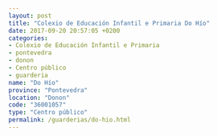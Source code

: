 ```yaml
---
layout: post
title: "Colexio de Educación Infantil e Primaria Do Hío"
date: 2017-09-20 20:57:05 +0200
categories:
- Colexio de Educación Infantil e Primaria
- pontevedra
- donon
- Centro público
- guarderia
name: "Do Hío"
province: "Pontevedra"
location: "Donon"
code: "36001057"
type: "Centro público"
permalink: /guarderias/do-hio.html
---
```

